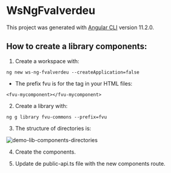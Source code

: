 # WsNgFvalverdeu

This project was generated with [Angular CLI](https://github.com/angular/angular-cli) version 11.2.0.


## How to create a library components:

1. Create a workspace with: 
```
ng new ws-ng-fvalverdeu --createApplication=false
```

- The prefix fvu is for the tag in your HTML files: 
```
<fvu-mycomponent></fvu-mycomponent>
```

2. Create a library with:
```
ng g library fvu-commons --prefix=fvu
```

3. The structure of directories is:

![demo-lib-components-directories](https://user-images.githubusercontent.com/36082218/109058268-ca94c080-76b0-11eb-91d5-cf332807504c.png)

4. Create the components.

5. Update de public-api.ts file with the new components route.
